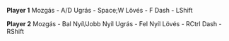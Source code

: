 **Player 1**
Mozgás - A/D
Ugrás - Space;W
Lövés - F
Dash - LShift

**Player 2**
Mozgás - Bal Nyíl/Jobb Nyíl
Ugrás - Fel Nyíl
Lövés - RCtrl
Dash - RShift
